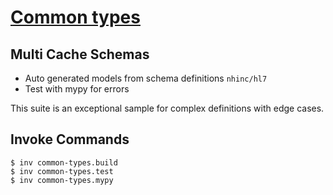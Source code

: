 # [Common types](https://github.com/CONNECT-Solution/Common-Types/)

## Multi Cache Schemas

- Auto generated models from schema definitions `nhinc/hl7`
- Test with mypy for errors

This suite is an exceptional sample for complex definitions with edge cases.

## Invoke Commands

```console
$ inv common-types.build
$ inv common-types.test
$ inv common-types.mypy
```
